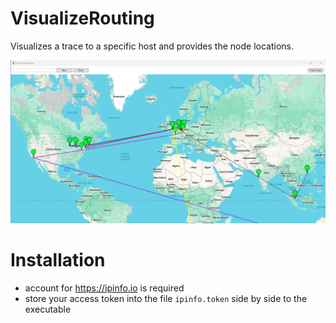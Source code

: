 # VisualizeRouting

Visualizes a trace to a specific host and provides the node locations.

![Screenshot of Visualizer](gfx/Screenshot.png "Visualizer")

# Installation

- account for https://ipinfo.io is required
- store your access token into the file `ipinfo.token` side by side to the executable
